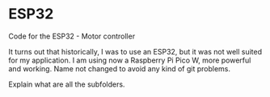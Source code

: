 # ESP32
Code for the ESP32 - Motor controller

It turns out that historically, I was to use an ESP32, but it was not well suited for my application. I am using now a Raspberry Pi Pico W, more powerful and working. Name not changed to avoid any kind of git problems.

Explain what are all the subfolders. 
